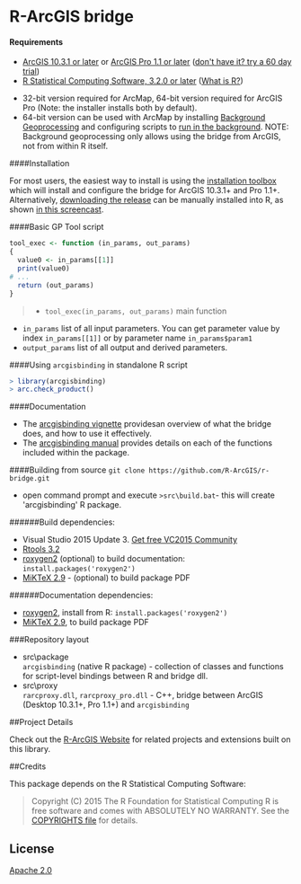 R-ArcGIS bridge
===============
#### Requirements
 - [ArcGIS 10.3.1 or later](http://desktop.arcgis.com/en/desktop/) or [ArcGIS Pro 1.1 or later](http://pro.arcgis.com/en/pro-app/) ([don't have it? try a 60 day trial](http://www.esri.com/software/arcgis/arcgis-for-desktop/free-trial))
 - [R Statistical Computing Software, 3.2.0 or later](http://cran.cnr.berkeley.edu/bin/windows/base/) ([What is R?](http://www.r-project.org/about.html))
  + 32-bit version required for ArcMap, 64-bit version required for ArcGIS Pro (Note: the installer installs both by default).
  + 64-bit version can be used with ArcMap by installing [Background Geoprocessing](http://desktop.arcgis.com/en/desktop/latest/analyze/executing-tools/64bit-background.htm) and configuring scripts to [run in the background](http://desktop.arcgis.com/en/desktop/latest/analyze/executing-tools/foreground-and-background-processing.htm). NOTE: Background geoprocessing only allows using the bridge from ArcGIS, not from within R itself.

####Installation

For most users, the easiest way to install is using the [installation toolbox](https://github.com/R-ArcGIS/r-bridge-install) which will install and configure the bridge for ArcGIS 10.3.1+ and Pro 1.1+. Alternatively, [downloading the release](https://github.com/R-ArcGIS/r-bridge/releases/latest) can be manually installed into R, as shown [in this screencast](https://4326.us/R/zipinst/).

####Basic GP Tool script
```R
tool_exec <- function (in_params, out_params)
{
  value0 <- in_params[[1]]
  print(value0)
# ...
  return (out_params)
}
```
>- `tool_exec(in_params, out_params)` main function
- `in_params` list of all input parameters. You can get parameter value by index `in_params[[1]]` or by parameter name `in_params$param1`
- `output_params` list of all output and derived parameters.

####Using `arcgisbinding` in standalone R script
```R
> library(arcgisbinding)
> arc.check_product()
```

####Documentation
 - The [arcgisbinding vignette](https://r-arcgis.github.io/assets/arcgisbinding-vignette.html) providesan overview of what the bridge does, and how to use it effectively.
 - The [arcgisbinding manual](https://r-arcgis.github.io/assets/arcgisbinding.pdf) provides details on each of the functions included within the package.

####Building from source
`git clone https://github.com/R-ArcGIS/r-bridge.git`
- open command prompt and execute `>src\build.bat`- this will create 'arcgisbinding' R package.

######Build dependencies:
- Visual Studio 2015 Update 3. [Get free VC2015 Community](https://www.visualstudio.com/products/free-developer-offers-vs)
- [Rtools 3.2](http://cran.r-project.org/bin/windows/Rtools)
- [roxygen2](https://github.com/yihui/roxygen2) (optional) to build documentation: `install.packages('roxygen2')`
- [MiKTeX 2.9](http://miktex.org/) - (optional) to build package PDF

######Documentation dependencies:
- [roxygen2](https://github.com/yihui/roxygen2), install from R: `install.packages('roxygen2')`
- [MiKTeX 2.9](http://miktex.org/), to build package PDF

###Repository layout
- src\package  
  `arcgisbinding` (native R package) - collection of classes and functions for script-level bindings between R and bridge dll.
- src\proxy  
  `rarcproxy.dll`, `rarcproxy_pro.dll` - C++, bridge between ArcGIS (Desktop 10.3.1+, Pro 1.1+) and `arcgisbinding`


##Project Details

Check out the [R-ArcGIS Website](https://r-arcgis.github.io) for related projects and extensions built on this library.

##Credits

This package depends on the R Statistical Computing Software:

> Copyright (C) 2015 The R Foundation for Statistical Computing
> R is free software and comes with ABSOLUTELY NO WARRANTY.
> See the [COPYRIGHTS file](https://github.com/wch/r-source/blob/trunk/doc/COPYRIGHTS) for details.

## License
[Apache 2.0](LICENSE)
